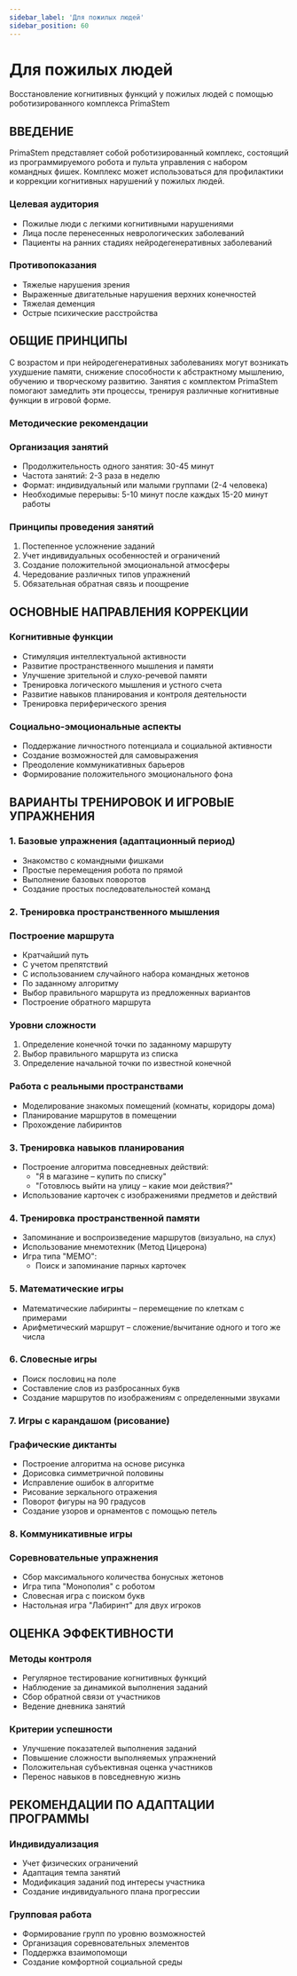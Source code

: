 ```yaml
---
sidebar_label: 'Для пожилых людей'
sidebar_position: 60
---
```


# Для пожилых людей 

Восстановление когнитивных функций у пожилых людей с помощью роботизированного комплекса PrimaStem

## ВВЕДЕНИЕ

PrimaStem представляет собой роботизированный комплекс, состоящий из программируемого робота и пульта управления с набором командных фишек. Комплекс может использоваться для профилактики и коррекции когнитивных нарушений у пожилых людей.

### Целевая аудитория

- Пожилые люди с легкими когнитивными нарушениями
- Лица после перенесенных неврологических заболеваний
- Пациенты на ранних стадиях нейродегенеративных заболеваний

### Противопоказания

- Тяжелые нарушения зрения
- Выраженные двигательные нарушения верхних конечностей
- Тяжелая деменция
- Острые психические расстройства

## ОБЩИЕ ПРИНЦИПЫ

С возрастом и при нейродегенеративных заболеваниях могут возникать ухудшение памяти, снижение способности к абстрактному мышлению, обучению и творческому развитию. Занятия с комплектом PrimaStem помогают замедлить эти процессы, тренируя различные когнитивные функции в игровой форме.

### Методические рекомендации

### Организация занятий

- Продолжительность одного занятия: 30-45 минут
- Частота занятий: 2-3 раза в неделю
- Формат: индивидуальный или малыми группами (2-4 человека)
- Необходимые перерывы: 5-10 минут после каждых 15-20 минут работы

### Принципы проведения занятий

1. Постепенное усложнение заданий
2. Учет индивидуальных особенностей и ограничений
3. Создание положительной эмоциональной атмосферы
4. Чередование различных типов упражнений
5. Обязательная обратная связь и поощрение

## ОСНОВНЫЕ НАПРАВЛЕНИЯ КОРРЕКЦИИ

### Когнитивные функции

- Стимуляция интеллектуальной активности
- Развитие пространственного мышления и памяти
- Улучшение зрительной и слухо-речевой памяти
- Тренировка логического мышления и устного счета
- Развитие навыков планирования и контроля деятельности
- Тренировка периферического зрения

### Социально-эмоциональные аспекты

- Поддержание личностного потенциала и социальной активности
- Создание возможностей для самовыражения
- Преодоление коммуникативных барьеров
- Формирование положительного эмоционального фона

## ВАРИАНТЫ ТРЕНИРОВОК И ИГРОВЫЕ УПРАЖНЕНИЯ

### 1. Базовые упражнения (адаптационный период)

- Знакомство с командными фишками
- Простые перемещения робота по прямой
- Выполнение базовых поворотов
- Создание простых последовательностей команд

### 2. Тренировка пространственного мышления

### Построение маршрута

- Кратчайший путь
- С учетом препятствий
- С использованием случайного набора командных жетонов
- По заданному алгоритму
- Выбор правильного маршрута из предложенных вариантов
- Построение обратного маршрута

### Уровни сложности

1. Определение конечной точки по заданному маршруту
2. Выбор правильного маршрута из списка
3. Определение начальной точки по известной конечной

### Работа с реальными пространствами

- Моделирование знакомых помещений (комнаты, коридоры дома)
- Планирование маршрутов в помещении
- Прохождение лабиринтов

### 3. Тренировка навыков планирования

- Построение алгоритма повседневных действий:
    - "Я в магазине – купить по списку"
    - "Готовлюсь выйти на улицу – какие мои действия?"
- Использование карточек с изображениями предметов и действий

### 4. Тренировка пространственной памяти

- Запоминание и воспроизведение маршрутов (визуально, на слух)
- Использование мнемотехник (Метод Цицерона)
- Игра типа "МЕМО":
    - Поиск и запоминание парных карточек

### 5. Математические игры

- Математические лабиринты – перемещение по клеткам с примерами
- Арифметический маршрут – сложение/вычитание одного и того же числа

### 6. Словесные игры

- Поиск пословиц на поле
- Составление слов из разбросанных букв
- Создание маршрутов по изображениям с определенными звуками

### 7. Игры с карандашом (рисование)

### Графические диктанты

- Построение алгоритма на основе рисунка
- Дорисовка симметричной половины
- Исправление ошибок в алгоритме
- Рисование зеркального отражения
- Поворот фигуры на 90 градусов
- Создание узоров и орнаментов с помощью петель

### 8. Коммуникативные игры

### Соревновательные упражнения

- Сбор максимального количества бонусных жетонов
- Игра типа "Монополия" с роботом
- Словесная игра с поиском букв
- Настольная игра "Лабиринт" для двух игроков

## ОЦЕНКА ЭФФЕКТИВНОСТИ

### Методы контроля

- Регулярное тестирование когнитивных функций
- Наблюдение за динамикой выполнения заданий
- Сбор обратной связи от участников
- Ведение дневника занятий

### Критерии успешности

- Улучшение показателей выполнения заданий
- Повышение сложности выполняемых упражнений
- Положительная субъективная оценка участников
- Перенос навыков в повседневную жизнь

## РЕКОМЕНДАЦИИ ПО АДАПТАЦИИ ПРОГРАММЫ

### Индивидуализация

- Учет физических ограничений
- Адаптация темпа занятий
- Модификация заданий под интересы участника
- Создание индивидуального плана прогрессии

### Групповая работа

- Формирование групп по уровню возможностей
- Организация соревновательных элементов
- Поддержка взаимопомощи
- Создание комфортной социальной среды
  